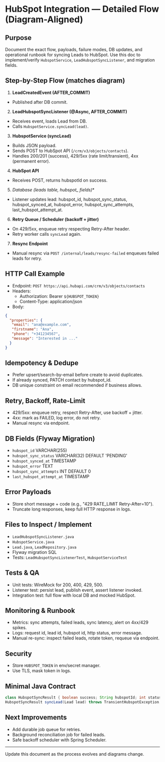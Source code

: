 
# HubSpot Integration — Detailed Flow (Diagram-Aligned)

## Purpose

Document the exact flow, payloads, failure modes, DB updates, and operational runbook for syncing Leads to HubSpot. Use this doc to implement/verify `HubspotService`, `LeadHubspotSyncListener`, and migration fields.

## Step-by-Step Flow (matches diagram)

1. **LeadCreatedEvent (AFTER_COMMIT)**
  - Published after DB commit.

2. **LeadHubspotSyncListener (@Async, AFTER_COMMIT)**
  - Receives event, loads Lead from DB.
  - Calls `HubspotService.syncLead(lead)`.

3. **HubspotService (syncLead)**
  - Builds JSON payload.
  - Sends POST to HubSpot API (`/crm/v3/objects/contacts`).
  - Handles 200/201 (success), 429/5xx (rate limit/transient), 4xx (permanent error).

4. **HubSpot API**
  - Receives POST, returns hubspotId on success.

5. **Database (leads table, hubspot_* fields)**
  - Listener updates lead: hubspot_id, hubspot_sync_status, hubspot_synced_at, hubspot_error, hubspot_sync_attempts, last_hubspot_attempt_at.

6. **Retry Queue / Scheduler (backoff + jitter)**
  - On 429/5xx, enqueue retry respecting Retry-After header.
  - Retry worker calls `syncLead` again.

7. **Resync Endpoint**
  - Manual resync via `POST /internal/leads/resync-failed` enqueues failed leads for retry.

## HTTP Call Example

- Endpoint: `POST https://api.hubapi.com/crm/v3/objects/contacts`
- Headers:
  - Authorization: Bearer `${HUBSPOT_TOKEN}`
  - Content-Type: application/json
- Body:

```json
{
  "properties": {
   "email": "ana@example.com",
   "firstname": "Ana",
   "phone": "+341234567",
   "message": "Interested in ..."
  }
}
```

## Idempotency & Dedupe

- Prefer upsert/search-by-email before create to avoid duplicates.
- If already synced, PATCH contact by hubspot_id.
- DB unique constraint on email recommended if business allows.

## Retry, Backoff, Rate-Limit

- 429/5xx: enqueue retry, respect Retry-After, use backoff + jitter.
- 4xx: mark as FAILED, log error, do not retry.
- Manual resync via endpoint.

## DB Fields (Flyway Migration)

- `hubspot_id` VARCHAR(255)
- `hubspot_sync_status` VARCHAR(32) DEFAULT 'PENDING'
- `hubspot_synced_at` TIMESTAMP
- `hubspot_error` TEXT
- `hubspot_sync_attempts` INT DEFAULT 0
- `last_hubspot_attempt_at` TIMESTAMP

## Error Payloads

- Store short message + code (e.g., "429 RATE_LIMIT Retry-After=10").
- Truncate long responses, keep full HTTP response in logs.

## Files to Inspect / Implement

- `LeadHubspotSyncListener.java`
- `HubspotService.java`
- `Lead.java`, `LeadRepository.java`
- Flyway migration SQL
- Tests: `LeadHubspotSyncListenerTest`, `HubspotServiceTest`

## Tests & QA

- Unit tests: WireMock for 200, 400, 429, 500.
- Listener test: persist lead, publish event, assert listener invoked.
- Integration test: full flow with local DB and mocked HubSpot.

## Monitoring & Runbook

- Metrics: sync attempts, failed leads, sync latency, alert on 4xx/429 spikes.
- Logs: request id, lead id, hubspot id, http status, error message.
- Manual re-sync: inspect failed leads, rotate token, requeue via endpoint.

## Security

- Store `HUBSPOT_TOKEN` in env/secret manager.
- Use TLS, mask token in logs.

## Minimal Java Contract

```java
class HubspotSyncResult { boolean success; String hubspotId; int status; String error; }
HubspotSyncResult syncLead(Lead lead) throws TransientHubspotException;
```

## Next Improvements

- Add durable job queue for retries.
- Background reconciliation job for failed leads.
- Safe backoff scheduler with Spring Scheduler.

---
Update this document as the process evolves and diagrams change.
